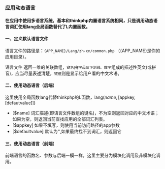 ### 应用动态语言
#### 在应用中使用多语言系统，基本和thinkphp内置语言系统相同，只是调用动态语言词汇使用lang全局函数替代了L内置函数。

#### 一、定义默认语言文件
语言文件的路径是：`{APP_NAME}/Lang/zh-cn/common.php` （{APP_NAME}是你的应用目录）。

语言文件 返回一维的关联数组，`键名`由`字母及下划线、数字`组成的描述性英文(或拼音)，应当尽量表述清楚，`键值`则是显示给用户看的中文术语。

#### 二、使用动态语言（后端）
这里使用全局函数lang代替thinkphp的L函数，lang($name, [$appkey, [defautvalue]])

* [$name] 词汇描述(即语言文件数组的键名)，不为空则返回对应的中文术语；如果为空，则返回当前查找应用的全部词汇列表。 
* [$appkey] 如果不填写，则使用当前访问路径的app参数
* [$defaultvalue] 默认为'',如果最终找不到词汇，则返回它

#### 三、使用动态语言（前端）
前端语言的函数名、参数与后端一模一样，这里主要分为模块化调用及非模块化调用。